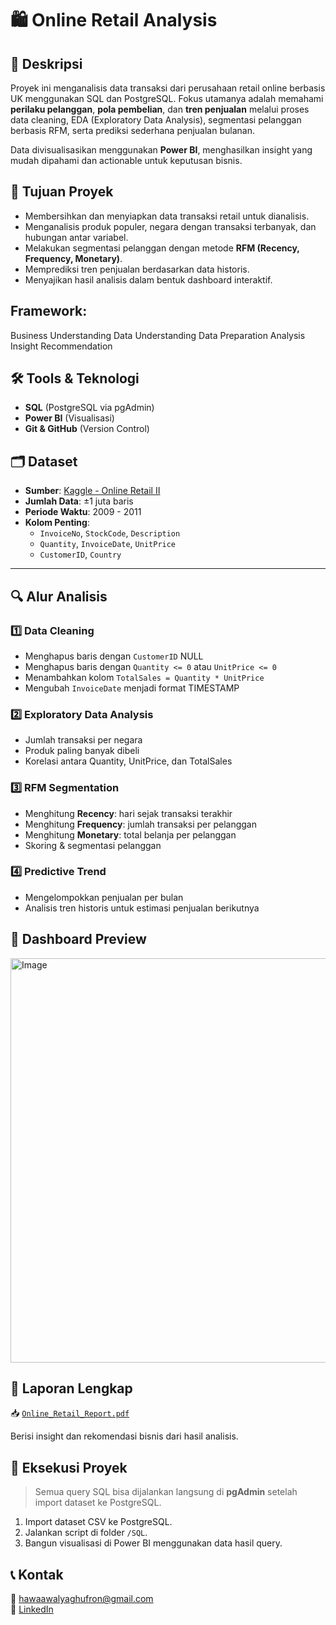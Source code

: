 # 🛍 Online Retail Analysis 

## 📌 Deskripsi

Proyek ini menganalisis data transaksi dari perusahaan retail online berbasis UK menggunakan SQL dan PostgreSQL. Fokus utamanya adalah memahami **perilaku pelanggan**, **pola pembelian**, dan **tren penjualan** melalui proses data cleaning, EDA (Exploratory Data Analysis), segmentasi pelanggan berbasis RFM, serta prediksi sederhana penjualan bulanan.

Data divisualisasikan menggunakan **Power BI**, menghasilkan insight yang mudah dipahami dan actionable untuk keputusan bisnis.

## 🎯 Tujuan Proyek

- Membersihkan dan menyiapkan data transaksi retail untuk dianalisis.
- Menganalisis produk populer, negara dengan transaksi terbanyak, dan hubungan antar variabel.
- Melakukan segmentasi pelanggan dengan metode **RFM (Recency, Frequency, Monetary)**.
- Memprediksi tren penjualan berdasarkan data historis.
- Menyajikan hasil analisis dalam bentuk dashboard interaktif.

## Framework:
Business Understanding
Data Understanding
Data Preparation
Analysis
Insight
Recommendation


## 🛠 Tools & Teknologi

- **SQL** (PostgreSQL via pgAdmin)
- **Power BI** (Visualisasi)
- **Git & GitHub** (Version Control)


## 🗂 Dataset

- **Sumber**: [Kaggle - Online Retail II](https://www.kaggle.com/datasets/mashlyn/online-retail-ii-uci)
- **Jumlah Data**: ±1 juta baris
- **Periode Waktu**: 2009 - 2011
- **Kolom Penting**:
  - `InvoiceNo`, `StockCode`, `Description`
  - `Quantity`, `InvoiceDate`, `UnitPrice`
  - `CustomerID`, `Country`

---

## 🔍 Alur Analisis

### 1️⃣ Data Cleaning 
- Menghapus baris dengan `CustomerID` NULL
- Menghapus baris dengan `Quantity <= 0` atau `UnitPrice <= 0`
- Menambahkan kolom `TotalSales = Quantity * UnitPrice`
- Mengubah `InvoiceDate` menjadi format TIMESTAMP

### 2️⃣ Exploratory Data Analysis 
- Jumlah transaksi per negara
- Produk paling banyak dibeli
- Korelasi antara Quantity, UnitPrice, dan TotalSales

### 3️⃣ RFM Segmentation 
- Menghitung **Recency**: hari sejak transaksi terakhir
- Menghitung **Frequency**: jumlah transaksi per pelanggan
- Menghitung **Monetary**: total belanja per pelanggan
- Skoring & segmentasi pelanggan

### 4️⃣ Predictive Trend 
- Mengelompokkan penjualan per bulan
- Analisis tren historis untuk estimasi penjualan berikutnya


## 📸 Dashboard Preview
<img width="1182" height="647" alt="Image" src="https://github.com/user-attachments/assets/3ac0a75e-6fbc-403d-9beb-b0d07b3cfcd5" />


## 📄 Laporan Lengkap

📥 [`Online_Retail_Report.pdf`](./Report/Online_Retail_Report.pdf)

Berisi insight dan rekomendasi bisnis dari hasil analisis.


## 🚀 Eksekusi Proyek

> Semua query SQL bisa dijalankan langsung di **pgAdmin** setelah import dataset ke PostgreSQL.

1. Import dataset CSV ke PostgreSQL.
2. Jalankan script di folder `/SQL`.
3. Bangun visualisasi di Power BI menggunakan data hasil query.


## 📞 Kontak
📮 hawaawalyaghufron@gmail.com  
🔗 [LinkedIn](www.linkedin.com/in/hawa-awalya-ghufron-2a6588321) 



